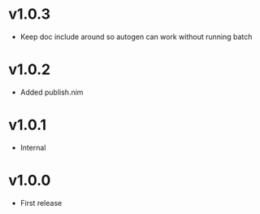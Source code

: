 # v1.0.3

* Keep doc include around so autogen can work without running batch


# v1.0.2

* Added publish.nim


# v1.0.1

* Internal


# v1.0.0

* First release
